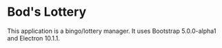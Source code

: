 # Bod's Lottery
This application is a bingo/lottery manager.
It uses Bootstrap 5.0.0-alpha1 and Electron 10.1.1.

